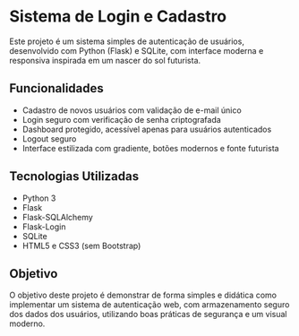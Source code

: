 # Sistema de Login e Cadastro

Este projeto é um sistema simples de autenticação de usuários, desenvolvido com Python (Flask) e SQLite, com interface moderna e responsiva inspirada em um nascer do sol futurista.

## Funcionalidades
- Cadastro de novos usuários com validação de e-mail único
- Login seguro com verificação de senha criptografada
- Dashboard protegido, acessível apenas para usuários autenticados
- Logout seguro
- Interface estilizada com gradiente, botões modernos e fonte futurista

## Tecnologias Utilizadas
- Python 3
- Flask
- Flask-SQLAlchemy
- Flask-Login
- SQLite
- HTML5 e CSS3 (sem Bootstrap)

## Objetivo
O objetivo deste projeto é demonstrar de forma simples e didática como implementar um sistema de autenticação web, com armazenamento seguro dos dados dos usuários, utilizando boas práticas de segurança e um visual moderno. 